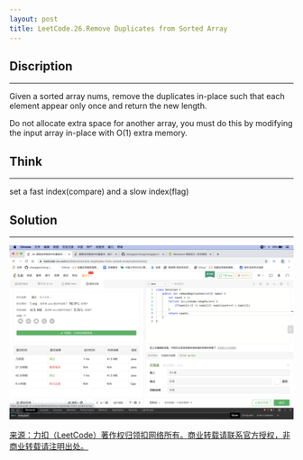 ```yaml
---
layout: post
title: LeetCode.26.Remove Duplicates from Sorted Array
---
```

## Discription

---

Given a sorted array nums, remove the duplicates in-place such that each element appear only once and return the new length.

Do not allocate extra space for another array, you must do this by modifying the input array in-place with O(1) extra memory.

## Think

---

set a fast index(compare) and a slow index(flag)

## Solution

---

![_config.yml](../images/remove.png)

[来源：力扣（LeetCode）著作权归领扣网络所有。商业转载请联系官方授权，非商业转载请注明出处。](https://leetcode-cn.com/problems/remove-duplicates-from-sorted-array)

